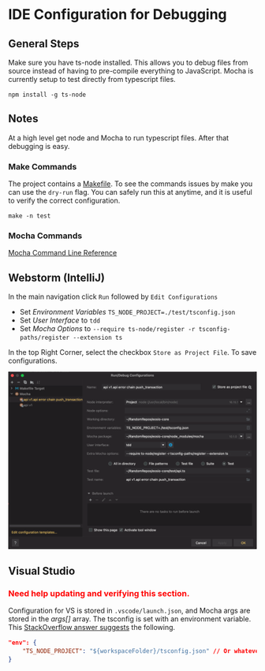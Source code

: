 # IDE Configuration for Debugging

## General Steps

Make sure you have ts-node installed. This allows you to debug files from source instead of having to pre-compile everything to JavaScript. Mocha is currently setup to test directly from typescript files.

```shell
npm install -g ts-node
```

## Notes

At a high level get node and Mocha to run typescript files. After that debugging is easy.

### Make Commands

The project contains a [Makefile](../Makefile). To see the commands issues by make you can use the `dry-run` flag. You can safely run this at anytime, and it is useful to verify the correct configuration.

```shell
make -n test
```

### Mocha Commands

[Mocha Command Line Reference](https://mochajs.org/#command-line-usage)

## Webstorm (IntelliJ)

In the main navigation click `Run` followed by `Edit Configurations`

- Set *Environment Variables* `TS_NODE_PROJECT=./test/tsconfig.json`
- Set *User Interface* to `tdd`
- Set *Mocha Options* to `--require ts-node/register -r tsconfig-paths/register --extension ts`

In the top Right Corner, select the checkbox `Store as Project File`. To save configurations.

![Webstorm IDE Configuration](Webstorm2022-Run-EditConfiguration.png)

## Visual Studio

### <font color="red">Need help updating and verifying this section.</font>

Configuration for VS is stored in `.vscode/launch.json`, and Mocha args are stored in the *args[]* array. The tsconfig is set with an environment variable. This [StackOverflow answer suggests](https://stackoverflow.com/questions/63715484/unable-to-compile-typescript-using-mocha-and-visual-studio-code-debugger) the following.

```json
"env": {
    "TS_NODE_PROJECT": "${workspaceFolder}/tsconfig.json" // Or whatever path you have
}
```
